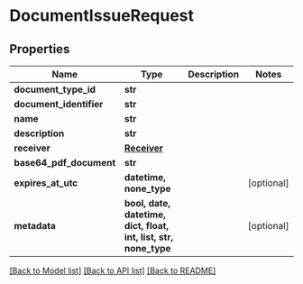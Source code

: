 # DocumentIssueRequest


## Properties
Name | Type | Description | Notes
------------ | ------------- | ------------- | -------------
**document_type_id** | **str** |  | 
**document_identifier** | **str** |  | 
**name** | **str** |  | 
**description** | **str** |  | 
**receiver** | [**Receiver**](Receiver.md) |  | 
**base64_pdf_document** | **str** |  | 
**expires_at_utc** | **datetime, none_type** |  | [optional] 
**metadata** | **bool, date, datetime, dict, float, int, list, str, none_type** |  | [optional] 

[[Back to Model list]](../README.md#documentation-for-models) [[Back to API list]](../README.md#documentation-for-api-endpoints) [[Back to README]](../README.md)


